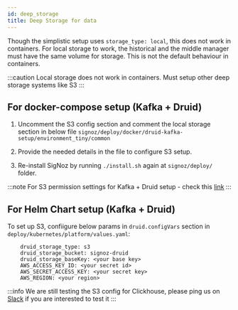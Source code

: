 ```yaml
---
id: deep_storage
title: Deep Storage for data
---
```



Though the simplistic setup uses `storage_type: local`, this does not work in containers.
For local storage to work, the historical and the middle manager must have the same volume for storage. This is not the default behaviour in containers.

:::caution
Local storage does not work in containers. Must setup other deep storage systems like S3
:::

## For docker-compose setup (Kafka + Druid)
1. Uncomment the S3 config section and comment the local storage section in below file
`signoz/deploy/docker/druid-kafka-setup/environment_tiny/common`

2. Provide the needed details in the file to configure S3 setup.

3. Re-install SigNoz by running `./install.sh` again at `signoz/deploy/` folder.

:::note
For S3 permission settings for Kafka + Druid setup - check this [link](https://druid.apache.org/docs/latest/development/extensions-core/s3.html#s3-permissions-settings)
:::

## For Helm Chart setup (Kafka + Druid)
To set up S3, confiigure below params in `druid.configVars` section in `deploy/kubernetes/platform/values.yaml`:
```
    druid_storage_type: s3
    druid_storage_bucket: signoz-druid
    druid_storage_baseKey: <your base key>
    AWS_ACCESS_KEY_ID: <your secret id>
    AWS_SECRET_ACCESS_KEY: <your secret key>
    AWS_REGION: <your region>
```

:::info
We are still testing the S3 config for Clickhouse, please ping us on [Slack](https://join.slack.com/t/signoz-community/shared_invite/zt-lrjknbbp-J_mI13rlw8pGF4EWBnorJA) if you are interested to test it
:::

